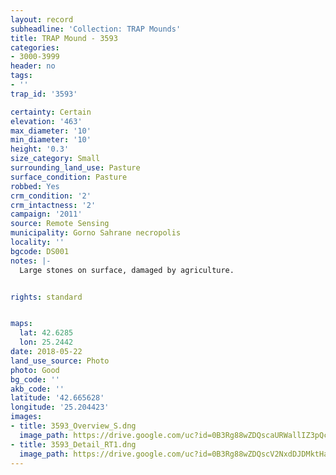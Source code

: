 ```yaml
---
layout: record
subheadline: 'Collection: TRAP Mounds'
title: TRAP Mound - 3593
categories:
- 3000-3999
header: no
tags:
- ''
trap_id: '3593'

certainty: Certain
elevation: '463'
max_diameter: '10'
min_diameter: '10'
height: '0.3'
size_category: Small
surrounding_land_use: Pasture
surface_condition: Pasture
robbed: Yes
crm_condition: '2'
crm_intactness: '2'
campaign: '2011'
source: Remote Sensing
municipality: Gorno Sahrane necropolis
locality: ''
bgcode: DS001
notes: |-
  Large stones on surface, damaged by agriculture.


rights: standard


maps:
  lat: 42.6285
  lon: 25.2442
date: 2018-05-22
land_use_source: Photo
photo: Good
bg_code: ''
akb_code: ''
latitude: '42.665628'
longitude: '25.204423'
images:
- title: 3593_Overview_S.dng
  image_path: https://drive.google.com/uc?id=0B3Rg88wZDQscaURWallIZ3pQcFE
- title: 3593_Detail_RT1.dng
  image_path: https://drive.google.com/uc?id=0B3Rg88wZDQscV2NxdDJDMktHanc
---
```

